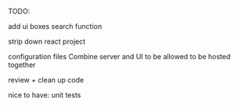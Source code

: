 TODO:

add ui boxes
search function

strip down react project 

configuration files
Combine server and UI to be allowed to be hosted together

review + clean up code

nice to have:
unit tests